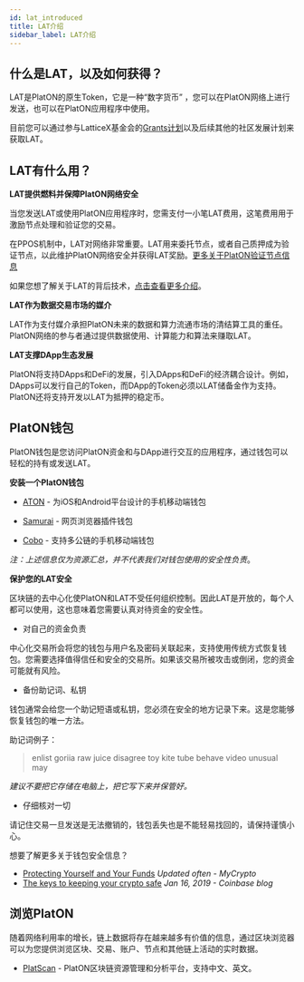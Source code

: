 ```yaml
---
id: lat_introduced
title: LAT介绍
sidebar_label: LAT介绍
---
```




## 什么是LAT，以及如何获得？

LAT是PlatON的原生Token，它是一种“数字货币” ，您可以在PlatON网络上进行发送，也可以在PlatON应用程序中使用。

目前您可以通过参与LatticeX基金会的[Grants计划](https://latticex.foundation/grants)以及后续其他的社区发展计划来获取LAT。



## LAT有什么用？

**LAT提供燃料并保障PlatON网络安全**

当您发送LAT或使用PlatON应用程序时，您需支付一小笔LAT费用，这笔费用用于激励节点处理和验证您的交易。

在PPOS机制中，LAT对网络非常重要。LAT用来委托节点，或者自己质押成为验证节点，以此维护PlatON网络安全并获得LAT奖励。[更多关于PlatON验证节点信息](/docs/zh-CN/PlatON_Validation_Introduce)

如果您想了解关于LAT的背后技术，[点击查看更多介绍](/docs/zh-CN/Economic_Model)。



**LAT作为数据交易市场的媒介**

LAT作为支付媒介承担PlatON未来的数据和算力流通市场的清结算工具的重任。PlatON网络的参与者通过提供数据使用、计算能力和算法来赚取LAT。



**LAT支撑DApp生态发展**

PlatON将支持DApps和DeFi的发展，引入DApps和DeFi的经济耦合设计。例如，DApps可以发行自己的Token，而DApp的Token必须以LAT储备金作为支持。
PlatON还将支持开发以LAT为抵押的稳定币。



## PlatON钱包

PlatON钱包是您访问PlatON资金和与DApp进行交互的应用程序，通过钱包可以轻松的持有或发送LAT。

**安装一个PlatON钱包**

- [ATON](https://platon.network/developer/?lang=zh#aton) -  为iOS和Android平台设计的手机移动端钱包

- [Samurai](https://github.com/AlayaNetwork/Samurai) -  网页浏览器插件钱包

- [Cobo](https://cobo.com/)  - 支持多公链的手机移动端钱包

*注：上述信息仅为资源汇总，并不代表我们对钱包使用的安全性负责*。



**保护您的LAT安全**

区块链的去中心化使PlatON和LAT不受任何组织控制。因此LAT是开放的，每个人都可以使用，这也意味着您需要认真对待资金的安全性。

- 对自己的资金负责

中心化交易所会将您的钱包与用户名及密码关联起来，支持使用传统方式恢复钱包。您需要选择值得信任和安全的交易所。如果该交易所被攻击或倒闭，您的资金可能就有风险。



- 备份助记词、私钥

钱包通常会给您一个助记短语或私钥，您必须在安全的地方记录下来。这是您能够恢复钱包的唯一方法。

助记词例子：

> enlist goriia raw juice disagree toy kite tube behave video unusual may

*建议不要把它存储在电脑上，把它写下来并保管好。*



- 仔细核对一切

请记住交易一旦发送是无法撤销的，钱包丢失也是不能轻易找回的，请保持谨慎小心。



想要了解更多关于钱包安全信息？

- [Protecting Yourself and Your Funds](https://support.mycrypto.com/staying-safe/protecting-yourself-and-your-funds) *Updated often - MyCrypto*
- [The keys to keeping your crypto safe](https://blog.coinbase.com/the-keys-to-keeping-your-crypto-safe-96d497cce6cf) *Jan 16, 2019 - Coinbase blog*



## 浏览PlatON

随着网络利用率的增长，链上数据将存在越来越多有价值的信息，通过区块浏览器可以为您提供浏览区块、交易、账户、节点和其他链上活动的实时数据。

- [PlatScan](https://scan.platon.network/) - PlatON区块链资源管理和分析平台，支持中文、英文。

